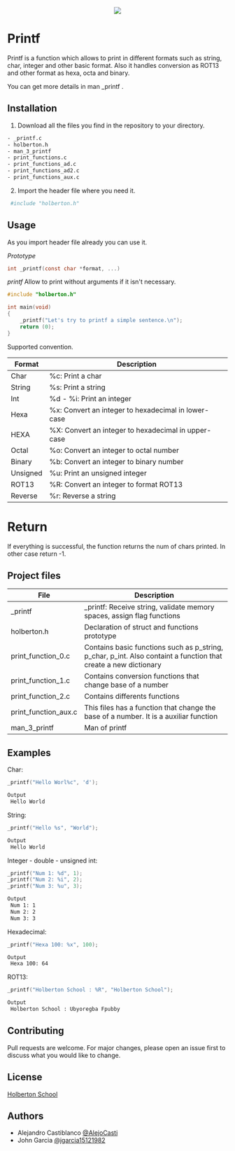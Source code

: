 <p align="center"><img src="https://www.holbertonschool.com/holberton-logo.png"></p>

# Printf

Printf is a function which allows to print in different formats such as string, char, integer and other basic format. Also it handles conversion as ROT13 and other format as hexa, octa and binary.

You can get more details in man _printf .

## Installation

1. Download all the files you find in the repository to your directory.

```bash
- _printf.c
- holberton.h
- man_3_printf
- print_functions.c
- print_functions_ad.c
- print_functions_ad2.c
- print_functions_aux.c
```

2. Import the header file where you need it.


```bash
 #include "holberton.h"
```

## Usage

As you import header file already you can use it.

_Prototype_
```c
int _printf(const char *format, ...)
```
_printf_ Allow to print without arguments if it isn't necessary.
```c
#include "holberton.h"

int main(void)
{
	_printf("Let's try to printf a simple sentence.\n");
	return (0);
}
```
Supported convention.

| Format | Description  |
| ------- | --- |
| Char | %c: Print a char|
| String | %s: Print a string |
| Int | %d - %i: Print an integer |
| Hexa | %x: Convert an integer to hexadecimal in lower-case |
| HEXA | %X: Convert an integer to hexadecimal in upper-case |
| Octal | %o: Convert an integer to octal number|
| Binary | %b: Convert an integer to binary number |
| Unsigned | %u: Print an unsigned integer |
| ROT13 | %R: Convert an integer to format ROT13 |
| Reverse | %r: Reverse a string |

# Return

If everything is successful, the function returns the num of chars printed. In other case return -1. 

## Project files

| File | Description  |
| ------- | --- |
| _printf | _printf: Receive string, validate memory spaces, assign flag functions|
| holberton.h | Declaration of struct and functions prototype|
| print_function_0.c | Contains basic functions such as p_string, p_char, p_int. Also containt a function that create a new dictionary |
| print_function_1.c | Contains conversion functions that change base of a number |
| print_function_2.c | Contains differents functions |
| print_function_aux.c | This files has a function that change the base of a number. It is a auxiliar function|
| man_3_printf | Man of printf |

## Examples

Char:
```c
_printf("Hello Worl%c", 'd');
```
```bash
Output
 Hello World
```

String:
```c
_printf("Hello %s", "World");
```
```bash
Output
 Hello World
```

Integer - double - unsigned int:
```c
_printf("Num 1: %d", 1);
_printf("Num 2: %i", 2);
_printf("Num 3: %u", 3);
```
```bash
Output
 Num 1: 1
 Num 2: 2
 Num 3: 3
```

Hexadecimal:
```c
_printf("Hexa 100: %x", 100);
```
```bash
Output
 Hexa 100: 64
```

ROT13:
```c
_printf("Holberton School : %R", "Holberton School");
```
```bash
Output
 Holberton School : Ubyoregba Fpubby
```
## Contributing
Pull requests are welcome. For major changes, please open an issue first to discuss what you would like to change.



## License
[Holberton School](https://www.holbertonschool.com/)

## Authors
- Alejandro Castiblanco [@AlejoCasti](https://www.github.com/AlejoCasti)
- John Garcia  [@jgarcia15121982](https://www.github.com/jgarcia15121982)
